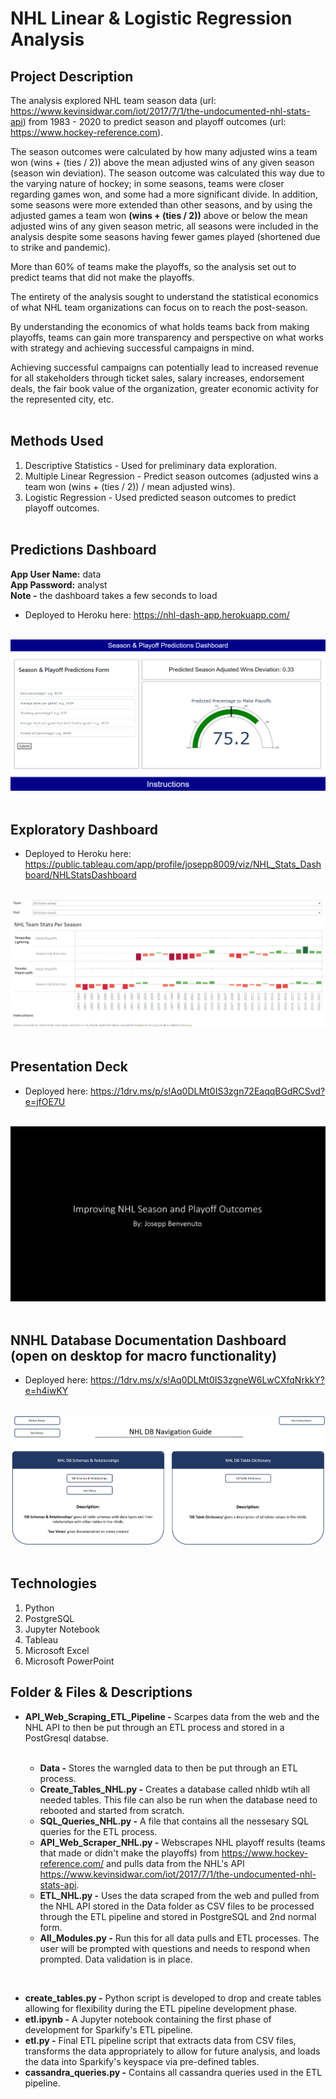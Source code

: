 # NHL Linear & Logistic Regression Analysis

## Project Description

The analysis explored NHL team season data (url: https://www.kevinsidwar.com/iot/2017/7/1/the-undocumented-nhl-stats-api) from 1983 - 2020 to predict season and playoff outcomes (url: https://www.hockey-reference.com).

The season outcomes were calculated by how many adjusted wins a team won (wins + (ties / 2)) above the mean adjusted wins of any given season (season win deviation). The season outcome was calculated this way due to the varying nature of hockey; in some seasons, teams were closer regarding games won, and some had a more significant divide. In addition, some seasons were more extended than other seasons, and by using the adjusted games a team won **(wins + (ties / 2))** above or below the mean adjusted wins of any given season metric, all seasons were included in the analysis despite some seasons having fewer games played (shortened due to strike and pandemic).

More than 60% of teams make the playoffs, so the analysis set out to predict teams that did not make the playoffs.

The entirety of the analysis sought to understand the statistical economics of what NHL team organizations can focus on to reach the post-season. 

By understanding the economics of what holds teams back from making playoffs, teams can gain more transparency and perspective on what works with strategy and achieving successful campaigns in mind.

Achieving successful campaigns can potentially lead to increased revenue for all stakeholders through ticket sales, salary increases, endorsement deals, the fair book value of the organization, greater economic activity for the represented city, etc.<br><br>

## Methods Used

1) Descriptive Statistics - Used for preliminary data exploration.
2) Multiple Linear Regression - Predict season outcomes (adjusted wins a team won (wins + (ties / 2)) / mean adjusted wins).
3) Logistic Regression - Used predicted season outcomes to predict playoff outcomes.<br><br>

## Predictions Dashboard

<p><strong>App User Name:</strong> data<br> <strong>App Password:</strong> analyst <br><strong>Note -</strong> the dashboard takes a few seconds to load</p>

* Deployed to Heroku here: https://nhl-dash-app.herokuapp.com/<br><br>

![](ReadMe_Images/Dash2.png)<br><br>

## Exploratory Dashboard

* Deployed to Heroku here: https://public.tableau.com/app/profile/josepp8009/viz/NHL_Stats_Dashboard/NHLStatsDashboard<br><br>

![](ReadMe_Images/Tableau.png)<br><br>

## Presentation Deck

* Deployed here: https://1drv.ms/p/s!Aq0DLMt0IS3zgn72EaqqBGdRCSvd?e=jfOE7U<br><br>

![](ReadMe_Images/Deck.png)<br><br>

## NNHL Database Documentation Dashboard (open on desktop for macro functionality)

* Deployed here: https://1drv.ms/x/s!Aq0DLMt0IS3zgneW6LwCXfqNrkkY?e=h4iwKY<br><br>

![](ReadMe_Images/NHLDB_Doc.png)<br><br>

## Technologies 

1) Python 
2) PostgreSQL
3) Jupyter Notebook
4) Tableau
5) Microsoft Excel
6) Microsoft PowerPoint

## Folder & Files & Descriptions

* **API_Web_Scraping_ETL_Pipeline -**  Scarpes data from the web and the NHL API to then be put through an ETL process and stored in a PostGresql databse.
  
  <br>
  
  * **Data -** Stores the warngled data to then be put through an ETL process.
  * **Create_Tables_NHL.py -** Creates a database called nhldb wtih all needed tables. This file can also be run when the database need to rebooted and started from scratch.
  * **SQL_Queries_NHL.py -** A file that contains all the nessesary SQL queries for the ETL process.
  * **API_Web_Scraper_NHL.py -** Webscrapes NHL playoff results (teams that made or didn't make the playoffs) from https://www.hockey-reference.com/ and pulls data from the NHL's API https://www.kevinsidwar.com/iot/2017/7/1/the-undocumented-nhl-stats-api.
  * **ETL_NHL.py -** Uses the data scraped from the web and pulled from the NHL API stored in the Data folder as CSV files to be processed through the ETL pipeline and stored in PostgreSQL and 2nd normal form.
  * **All_Modules.py -** Run this for all data pulls and ETL processes. The user will be prompted with questions and needs to respond when prompted. Data validation is in place.

<br>

* **create_tables.py -**  Python script is developed to drop and create tables allowing for flexibility during the ETL pipeline development phase.
* **etl.ipynb -** A Jupyter notebook containing the first phase of development for Sparkify's ETL pipeline.
* **etl.py -** Final ETL pipeline script that extracts data from CSV files, transforms the data appropriately to allow for future analysis, and loads the data into Sparkify's keyspace via pre-defined tables.
* **cassandra_queries.py -** Contains all cassandra queries used in the ETL pipeline.

